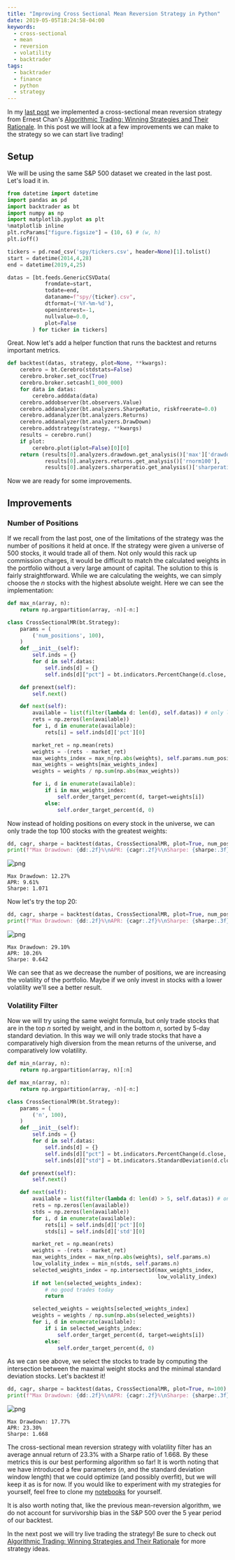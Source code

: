 ```yaml
---
title: "Improving Cross Sectional Mean Reversion Strategy in Python"
date: 2019-05-05T18:24:58-04:00
keywords:
  - cross-sectional
  - mean
  - reversion
  - volatility
  - backtrader
tags:
  - backtrader
  - finance
  - python
  - strategy
---
```


In my [last post](/2019/04/backtesting-a-cross-sectional-mean-reversion-strategy-in-python/) we implemented a cross-sectional mean reversion strategy from Ernest Chan's [Algorithmic Trading: Winning Strategies and Their Rationale](https://amzn.to/2VptDjd). In this post we will look at a few improvements we can make to the strategy so we can start live trading!

## Setup

We will be using the same S&P 500 dataset we created in the last post. Let's load it in.

```python
from datetime import datetime
import pandas as pd
import backtrader as bt
import numpy as np
import matplotlib.pyplot as plt
%matplotlib inline
plt.rcParams["figure.figsize"] = (10, 6) # (w, h)
plt.ioff()
```

```python
tickers = pd.read_csv('spy/tickers.csv', header=None)[1].tolist()
start = datetime(2014,4,28)
end = datetime(2019,4,25)
```

```python
datas = [bt.feeds.GenericCSVData(
            fromdate=start,
            todate=end,
            dataname=f"spy/{ticker}.csv",
            dtformat=('%Y-%m-%d'),
            openinterest=-1,
            nullvalue=0.0,
            plot=False
        ) for ticker in tickers]
```

Great. Now let's add a helper function that runs the backtest and returns important metrics.

```python
def backtest(datas, strategy, plot=None, **kwargs):
    cerebro = bt.Cerebro(stdstats=False)
    cerebro.broker.set_coc(True)
    cerebro.broker.setcash(1_000_000)
    for data in datas:
        cerebro.adddata(data)
    cerebro.addobserver(bt.observers.Value)
    cerebro.addanalyzer(bt.analyzers.SharpeRatio, riskfreerate=0.0)
    cerebro.addanalyzer(bt.analyzers.Returns)
    cerebro.addanalyzer(bt.analyzers.DrawDown)
    cerebro.addstrategy(strategy, **kwargs)
    results = cerebro.run()
    if plot:
        cerebro.plot(iplot=False)[0][0]
    return (results[0].analyzers.drawdown.get_analysis()['max']['drawdown'],
            results[0].analyzers.returns.get_analysis()['rnorm100'],
            results[0].analyzers.sharperatio.get_analysis()['sharperatio'])

```

Now we are ready for some improvements.

## Improvements

### Number of Positions

If we recall from the last post, one of the limitations of the strategy was the number of positions it held at once. If the strategy were given a universe of 500 stocks, it would trade all of them. Not only would this rack up commission charges, it would be difficult to match the calculated weights in the portfolio without a very large amount of capital. The solution to this is fairly straightforward. While we are calculating the weights, we can simply choose the _n_ stocks with the highest absolute weight. Here we can see the implementation:

```python
def max_n(array, n):
    return np.argpartition(array, -n)[-n:]

class CrossSectionalMR(bt.Strategy):
    params = (
        ('num_positions', 100),
    )
    def __init__(self):
        self.inds = {}
        for d in self.datas:
            self.inds[d] = {}
            self.inds[d]["pct"] = bt.indicators.PercentChange(d.close, period=1)

    def prenext(self):
        self.next()

    def next(self):
        available = list(filter(lambda d: len(d), self.datas)) # only look at data that existed yesterday
        rets = np.zeros(len(available))
        for i, d in enumerate(available):
            rets[i] = self.inds[d]['pct'][0]

        market_ret = np.mean(rets)
        weights = -(rets - market_ret)
        max_weights_index = max_n(np.abs(weights), self.params.num_positions)
        max_weights = weights[max_weights_index]
        weights = weights / np.sum(np.abs(max_weights))

        for i, d in enumerate(available):
            if i in max_weights_index:
                self.order_target_percent(d, target=weights[i])
            else:
                self.order_target_percent(d, 0)
```

Now instead of holding positions on every stock in the universe, we can only trade the top 100 stocks with the greatest weights:

```python
dd, cagr, sharpe = backtest(datas, CrossSectionalMR, plot=True, num_positions=100)
print(f"Max Drawdown: {dd:.2f}%\nAPR: {cagr:.2f}%\nSharpe: {sharpe:.3f}")
```

![png](output_14_0.png)

    Max Drawdown: 12.27%
    APR: 9.61%
    Sharpe: 1.071

Now let's try the top 20:

```python
dd, cagr, sharpe = backtest(datas, CrossSectionalMR, plot=True, num_positions=20)
print(f"Max Drawdown: {dd:.2f}%\nAPR: {cagr:.2f}%\nSharpe: {sharpe:.3f}")
```

![png](output_16_0.png)

    Max Drawdown: 29.10%
    APR: 10.26%
    Sharpe: 0.642

We can see that as we decrease the number of positions, we are increasing the volatility of the portfolio. Maybe if we only invest in stocks with a lower volatility we'll see a better result.

### Volatility Filter

Now we will try using the same weight formula, but only trade stocks that are in the top <i>n</i> sorted by weight, and in the bottom <i>n</i>, sorted by 5-day standard deviation. In this way we will only trade stocks that have a comparatively high diversion from the mean returns of the universe, and comparatively low volatility.

```python
def min_n(array, n):
    return np.argpartition(array, n)[:n]

def max_n(array, n):
    return np.argpartition(array, -n)[-n:]

class CrossSectionalMR(bt.Strategy):
    params = (
        ('n', 100),
    )
    def __init__(self):
        self.inds = {}
        for d in self.datas:
            self.inds[d] = {}
            self.inds[d]["pct"] = bt.indicators.PercentChange(d.close, period=5)
            self.inds[d]["std"] = bt.indicators.StandardDeviation(d.close, period=5)

    def prenext(self):
        self.next()

    def next(self):
        available = list(filter(lambda d: len(d) > 5, self.datas)) # only look at data that existed last week
        rets = np.zeros(len(available))
        stds = np.zeros(len(available))
        for i, d in enumerate(available):
            rets[i] = self.inds[d]['pct'][0]
            stds[i] = self.inds[d]['std'][0]

        market_ret = np.mean(rets)
        weights = -(rets - market_ret)
        max_weights_index = max_n(np.abs(weights), self.params.n)
        low_volality_index = min_n(stds, self.params.n)
        selected_weights_index = np.intersect1d(max_weights_index,
                                                low_volality_index)
        if not len(selected_weights_index):
            # no good trades today
            return

        selected_weights = weights[selected_weights_index]
        weights = weights / np.sum(np.abs(selected_weights))
        for i, d in enumerate(available):
            if i in selected_weights_index:
                self.order_target_percent(d, target=weights[i])
            else:
                self.order_target_percent(d, 0)
```

As we can see above, we select the stocks to trade by computing the intersection between the maximal weight stocks and the minimal standard deviation stocks. Let's backtest it!

```python
dd, cagr, sharpe = backtest(datas, CrossSectionalMR, plot=True, n=100)
print(f"Max Drawdown: {dd:.2f}%\nAPR: {cagr:.2f}%\nSharpe: {sharpe:.3f}")
```

![png](output_22_0.png)

    Max Drawdown: 17.77%
    APR: 23.30%
    Sharpe: 1.668

The cross-sectional mean reversion strategy with volatility filter has an average annual return of 23.3% with a Sharpe ratio of 1.668. By these metrics this is our best performing algorithm so far! It is worth noting that we have introduced a few parameters (_n_, and the standard deviation window length) that we could optimize (and possibly overfit), but we will keep it as is for now. If you would like to experiment with my strategies for yourself, feel free to clone my [notebooks](https://github.com/teddykoker/blog/tree/master/notebooks) for yourself.

It is also worth noting that, like the previous mean-reversion algorithm, we do not account for survivorship bias in the S&P 500 over the 5 year period of our backtest.

In the next post we will try live trading the strategy! Be sure to check out [Algorithmic Trading: Winning Strategies and Their Rationale](https://amzn.to/2VptDjd) for more strategy ideas.
